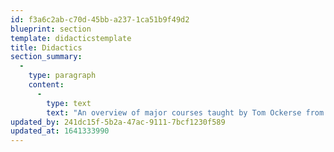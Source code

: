 ```yaml
---
id: f3a6c2ab-c70d-45bb-a237-1ca51b9f49d2
blueprint: section
template: didacticstemplate
title: Didactics
section_summary:
  -
    type: paragraph
    content:
      -
        type: text
        text: "An overview of major courses taught by Tom Ockerse from the time he started teaching Graphic Design at Indiana University in 1967, followed by courses at the Rhode Island School of Design since 1971, until his retirement in 2018.\_"
updated_by: 241dc15f-5b2a-47ac-9111-7bcf1230f589
updated_at: 1641333990
---
```

